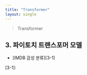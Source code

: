 ```yaml
---
title: "Transformer"
layout: single
---
```


> Transformer

## 3. 파이토치 트랜스포머 모델
* [IMDB 감성 분류][3-1]

[3-1]: 
